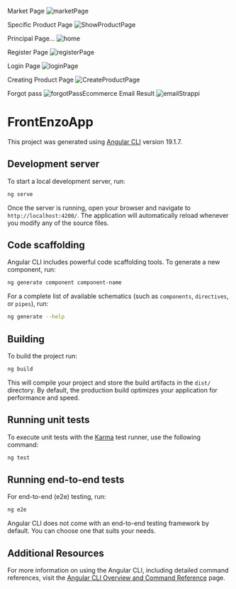 Market Page
![marketPage](https://github.com/user-attachments/assets/ca4526c6-abd5-4fc0-a161-8fb72a7a003d)

Specific Product Page
![ShowProductPage](https://github.com/user-attachments/assets/c47571ec-c432-45fc-9464-e4bff47d9f46)

Principal Page...
![home](https://github.com/user-attachments/assets/6640f709-1e76-4b51-a228-ae7e246c73f9)

Register Page
![registerPage](https://github.com/user-attachments/assets/81a41422-fbb2-4ecf-81a1-0a3dd1e28d54)

Login Page
![loginPage](https://github.com/user-attachments/assets/911b45c0-911c-4c9f-af08-3496abcdd92b)

Creating Product Page
![CreateProductPage](https://github.com/user-attachments/assets/10272b4c-859d-469e-a5c4-036c5a48104e)


Forgot pass
![forgotPassEcommerce](https://github.com/user-attachments/assets/d5283f08-7ce3-4c79-aac4-cf226f54808a)
Email Result
![emailStrappi](https://github.com/user-attachments/assets/97a39374-5eab-48f1-a3a6-2ba7d6505a69)






# FrontEnzoApp



This project was generated using [Angular CLI](https://github.com/angular/angular-cli) version 19.1.7.

## Development server

To start a local development server, run:

```bash
ng serve
```

Once the server is running, open your browser and navigate to `http://localhost:4200/`. The application will automatically reload whenever you modify any of the source files.

## Code scaffolding

Angular CLI includes powerful code scaffolding tools. To generate a new component, run:

```bash
ng generate component component-name
```

For a complete list of available schematics (such as `components`, `directives`, or `pipes`), run:

```bash
ng generate --help
```

## Building

To build the project run:

```bash
ng build
```

This will compile your project and store the build artifacts in the `dist/` directory. By default, the production build optimizes your application for performance and speed.

## Running unit tests

To execute unit tests with the [Karma](https://karma-runner.github.io) test runner, use the following command:

```bash
ng test
```

## Running end-to-end tests

For end-to-end (e2e) testing, run:

```bash
ng e2e
```

Angular CLI does not come with an end-to-end testing framework by default. You can choose one that suits your needs.

## Additional Resources

For more information on using the Angular CLI, including detailed command references, visit the [Angular CLI Overview and Command Reference](https://angular.dev/tools/cli) page.
